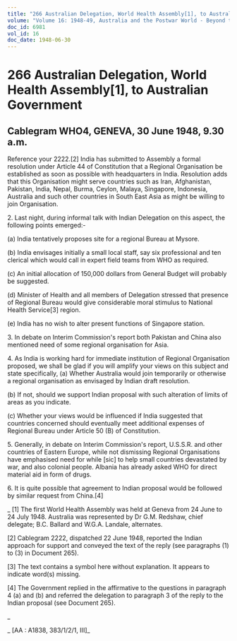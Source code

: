 ```yaml
---
title: "266 Australian Delegation, World Health Assembly[1], to Australian Government"
volume: "Volume 16: 1948-49, Australia and the Postwar World - Beyond the Region"
doc_id: 6981
vol_id: 16
doc_date: 1948-06-30
---
```


# 266 Australian Delegation, World Health Assembly[1], to Australian Government

## Cablegram WHO4, GENEVA, 30 June 1948, 9.30 a.m.

Reference your 2222.[2] India has submitted to Assembly a formal resolution under Article 44 of Constitution that a Regional Organisation be established as soon as possible with headquarters in India. Resolution adds that this Organisation might serve countries such as Iran, Afghanistan, Pakistan, India, Nepal, Burma, Ceylon, Malaya, Singapore, Indonesia, Australia and such other countries in South East Asia as might be willing to join Organisation.

2\. Last night, during informal talk with Indian Delegation on this aspect, the following points emerged:-

(a) India tentatively proposes site for a regional Bureau at Mysore.

(b) India envisages initially a small local staff, say six professional and ten clerical which would call in expert field teams from WHO as required.

(c) An initial allocation of 150,000 dollars from General Budget will probably be suggested.

(d) Minister of Health and all members of Delegation stressed that presence of Regional Bureau would give considerable moral stimulus to National Health Service[3] region.

(e) India has no wish to alter present functions of Singapore station.

3\. In debate on Interim Commission's report both Pakistan and China also mentioned need of some regional organisation for Asia.

4\. As India is working hard for immediate institution of Regional Organisation proposed, we shall be glad if you will amplify your views on this subject and state specifically, (a) Whether Australia would join temporarily or otherwise a regional organisation as envisaged by Indian draft resolution.

(b) If not, should we support Indian proposal with such alteration of limits of areas as you indicate.

(c) Whether your views would be influenced if India suggested that countries concerned should eventually meet additional expenses of Regional Bureau under Article 50 (B) of Constitution.

5\. Generally, in debate on Interim Commission's report, U.S.S.R. and other countries of Eastern Europe, while not dismissing Regional Organisations have emphasised need for while [sic] to help small countries devastated by war, and also colonial people. Albania has already asked WHO for direct material aid in form of drugs.

6\. It is quite possible that agreement to Indian proposal would be followed by similar request from China.[4]

_ [1] The first World Health Assembly was held at Geneva from 24 June to 24 July 1948. Australia was represented by Dr G.M. Redshaw, chief delegate; B.C. Ballard and W.G.A. Landale, alternates.

[2] Cablegram 2222, dispatched 22 June 1948, reported the Indian approach for support and conveyed the text of the reply (see paragraphs (1) to (3) in Document 265).

[3] The text contains a symbol here without explanation. It appears to indicate word(s) missing.

[4] The Government replied in the affirmative to the questions in paragraph 4 (a) and (b) and referred the delegation to paragraph 3 of the reply to the Indian proposal (see Document 265).

_

_ [AA : A1838, 383/1/2/1, III]_
